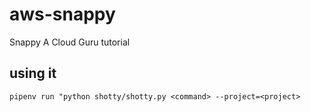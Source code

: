 # aws-snappy
Snappy A Cloud Guru tutorial

## using it

` pipenv run "python shotty/shotty.py <command> --project=<project> `